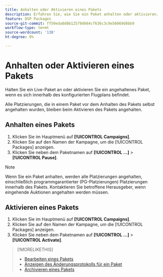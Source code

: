 ```yaml
---
title: Anhalten oder Aktivieren eines Pakets
description: Erfahren Sie, wie Sie ein Paket anhalten oder aktivieren.
feature: DSP Packages
source-git-commit: ff50eda8d8b12579d664cf636c3c9e56069d8bb9
workflow-type: tm+mt
source-wordcount: '138'
ht-degree: 0%

---
```


# Anhalten oder Aktivieren eines Pakets

Halten Sie ein Live-Paket an oder aktivieren Sie ein angehaltenes Paket, wenn es sich innerhalb des konfigurierten Flugplans befindet.

Alle Platzierungen, die in einem Paket vor dem Anhalten des Pakets selbst angehalten wurden, bleiben beim Aktivieren des Pakets angehalten.

## Anhalten eines Pakets

1. Klicken Sie im Hauptmenü auf **[!UICONTROL Campaigns]**.
1. Klicken Sie auf den Namen der Kampagne, um die [!UICONTROL Packages] anzeigen.
1. Klicken Sie neben dem Paketnamen auf  **[!UICONTROL ...]** > **[!UICONTROL Pause]**.

>[!NOTE]
>
>Wenn Sie ein Paket anhalten, werden alle Platzierungen angehalten, einschließlich programmgarantierter (PG-Platzierungen) Platzierungen innerhalb des Pakets. Kontaktieren Sie betroffene Herausgeber, wenn eingehende Auktionen angehalten werden müssen.

## Aktivieren eines Pakets

1. Klicken Sie im Hauptmenü auf **[!UICONTROL Campaigns]**.
1. Klicken Sie auf den Namen der Kampagne, um die [!UICONTROL Packages] anzeigen.
1. Klicken Sie neben dem Paketnamen auf  **[!UICONTROL ...]** > **[!UICONTROL Activate]**.

>[!MORELIKETHIS]
>
>* [Bearbeiten eines Pakets](package-edit.md)
>* [Anzeigen des Änderungsprotokolls für ein Paket](package-change-log.md)
>* [Archivieren eines Pakets](package-archive-unarchive.md)

